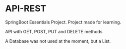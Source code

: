 # API-REST
SpringBoot Essentials Project.
Project made for learning.

API with GET, POST, PUT and DELETE methods.

A Database was not used at the moment, but a List.
